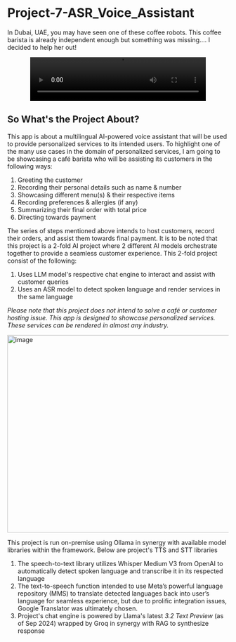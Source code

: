 # Project-7-ASR_Voice_Assistant

In Dubai, UAE, you may have seen one of these coffee robots. This coffee barista is already independent enough but something was missing.... I decided to help her out!



<div align="center">
  <video src=https://github.com/user-attachments/assets/3374d9b5-77cc-4cac-9c4e-45ff0863dcfe width="400" height="100"/>
</div>



## So What's the Project About?
This app is about a multilingual AI-powered voice assistant that will be used to provide personalized services to its intended users. To highlight one of the many use cases in the domain of personalized services, I am going to be showcasing a café barista who will be assisting its customers in the following ways:

1)	Greeting the customer
2)	Recording their personal details such as name & number
3)	Showcasing different menu(s) & their respective items
4)	Recording preferences & allergies (if any)
5)	Summarizing their final order with total price
6)	Directing towards payment

The series of steps mentioned above intends to host customers, record their orders, and assist them towards final payment. It is to be noted that this project is a 2-fold AI project where 2 different AI models orchestrate together to provide a seamless customer experience. This 2-fold project consist of the following:

1)	Uses LLM model's respective chat engine to interact and assist with customer queries
2)	Uses an ASR model to detect spoken language and render services in the same language
   
*Please note that this project does not intend to solve a café or customer hosting issue. This app is designed to showcase personalized services. These services can be rendered in almost any industry.*

<img width="980"  height="450" alt="image" src="https://github.com/user-attachments/assets/46656188-39ca-421e-a057-392234b1aec2">

This project is run on-premise using Ollama in synergy with available model libraries within the framework. Below are project's TTS and STT libraries

1)	The speech-to-text library utilizes Whisper Medium V3 from OpenAI to automatically detect spoken language and transcribe it in its respected language
2)	The text-to-speech function intended to use Meta’s powerful language repository (MMS) to translate detected languages back into user’s language for seamless experience, but due to prolific integration issues, Google Translator was ultimately chosen.
3)	Project's chat engine is powered by Llama's latest *3.2 Text Preview* (as of Sep 2024) wrapped by Groq in synergy with RAG to synthesize response
   




